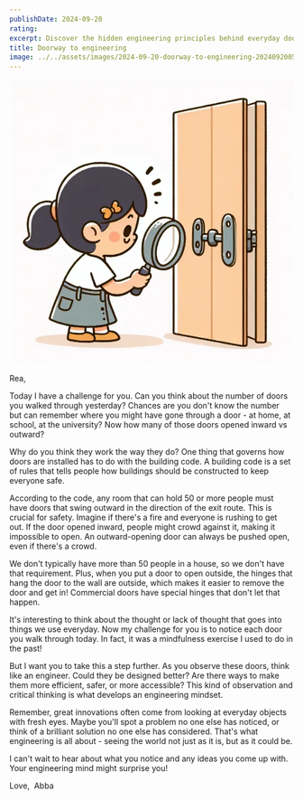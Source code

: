 ```yaml
---
publishDate: 2024-09-20
rating: 
excerpt: Discover the hidden engineering principles behind everyday doors and how they impact safety.
title: Doorway to engineering
image: ../../assets/images/2024-09-20-doorway-to-engineering-20240920055107578.webp
---
```

![center|300](../../assets/images/2024-09-20-doorway-to-engineering-20240920055107578.webp)

Rea,

Today I have a challenge for you. Can you think about the number of doors you walked through yesterday? Chances are you don't know the number but can remember where you might have gone through a door - at home, at school, at the university? Now how many of those doors opened inward vs outward?

Why do you think they work the way they do? One thing that governs how doors are installed has to do with the building code. A building code is a set of rules that tells people how buildings should be constructed to keep everyone safe.

According to the code, any room that can hold 50 or more people must have doors that swing outward in the direction of the exit route. This is crucial for safety. Imagine if there's a fire and everyone is rushing to get out. If the door opened inward, people might crowd against it, making it impossible to open. An outward-opening door can always be pushed open, even if there's a crowd.

We don't typically have more than 50 people in a house, so we don't have that requirement. Plus, when you put a door to open outside, the hinges that hang the door to the wall are outside, which makes it easier to remove the door and get in! Commercial doors have special hinges that don't let that happen.

It's interesting to think about the thought or lack of thought that goes into things we use everyday. Now my challenge for you is to notice each door you walk through today. In fact, it was a mindfulness exercise I used to do in the past!

But I want you to take this a step further. As you observe these doors, think like an engineer. Could they be designed better? Are there ways to make them more efficient, safer, or more accessible? This kind of observation and critical thinking is what develops an engineering mindset.

Remember, great innovations often come from looking at everyday objects with fresh eyes. Maybe you'll spot a problem no one else has noticed, or think of a brilliant solution no one else has considered. That's what engineering is all about - seeing the world not just as it is, but as it could be.

I can't wait to hear about what you notice and any ideas you come up with. Your engineering mind might surprise you!

Love, 
Abba